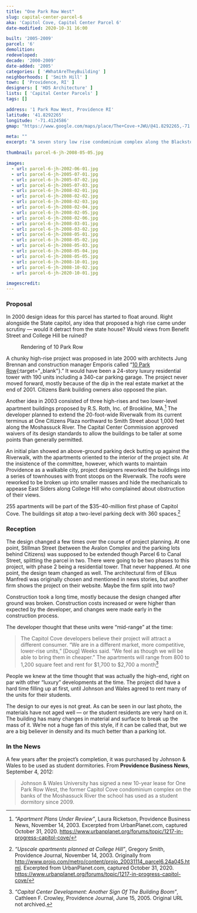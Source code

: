 ```yaml
---
title: "One Park Row West"
slug: capital-center-parcel-6
aka: 'Capitol Cove, Capitol Center Parcel 6'
date-modified: 2020-10-31 16:00

built: '2005-2009'
parcel: '6'
demolition: 
redeveloped: 
decade: '2000-2009'
date-added: '2005'
categories: [ '#WhatAreTheyBuilding' ]
neighborhoods: [ 'Smith Hill' ]
town: [ 'Providence, RI' ]
designers: [ 'HDS Architecture' ]
lists: [ 'Capital Center Parcels' ]
tags: []

address: '1 Park Row West, Providence RI'
latitude: '41.8292265'
longitude: '-71.4124586'
gmap: "https://www.google.com/maps/place/The+Cove-+JWU/@41.8292265,-71.4124586,16z/data=!4m5!3m4!1s0x0:0x8e03cba88075f822!8m2!3d41.8291627!4d-71.4114286"

meta: ""
excerpt: "A seven story low rise condominium complex along the Blackstone River with 255 units — the first phase of a larger residential center"

thumbnail: parcel-6-jh-2008-05-05.jpg

images:
  - url: parcel-6-jh-2002-06-01.jpg
  - url: parcel-6-jh-2005-07-01.jpg
  - url: parcel-6-jh-2005-07-02.jpg
  - url: parcel-6-jh-2005-07-03.jpg
  - url: parcel-6-jh-2008-02-01.jpg
  - url: parcel-6-jh-2008-02-02.jpg
  - url: parcel-6-jh-2008-02-03.jpg
  - url: parcel-6-jh-2008-02-04.jpg
  - url: parcel-6-jh-2008-02-05.jpg
  - url: parcel-6-jh-2008-02-06.jpg
  - url: parcel-6-jh-2008-03-01.jpg
  - url: parcel-6-jh-2008-03-02.jpg
  - url: parcel-6-jh-2008-05-01.jpg
  - url: parcel-6-jh-2008-05-02.jpg
  - url: parcel-6-jh-2008-05-03.jpg
  - url: parcel-6-jh-2008-05-04.jpg
  - url: parcel-6-jh-2008-05-05.jpg
  - url: parcel-6-jh-2008-10-01.jpg
  - url: parcel-6-jh-2008-10-02.jpg
  - url: parcel-6-jh-2020-10-01.jpg

imagescredit: 
---
```


### Proposal

In 2000 design ideas for this parcel has started to float around. Right alongside the State capitol, any idea that proposed a high rise came under scrutiny — would it detract from the state house? Would views from Benefit Street and College Hill be ruined? 

<figure class="u__img u__img--right" aria-hidden="true">
  <img src="{{ site.propimg_path }}{{ page.slug }}/10-Park-Row.jpg" alt="" />
  <figcaption>
    Rendering of 10 Park Row
  </figcaption>
</figure>

A chunky high-rise project was proposed in late 2000 with architects Jung Brennan and construction manager Emporis called “[10 Park Row](//web.archive.org/web/20040701195848/http://www.emporis.com/en/wm/bu/?id=102335){:target="_blank"}.” It would have been a 24-story luxury residential tower with 190 units including a 340-car parking garage. The project never moved forward, mostly because of the dip in the real estate market at the end of 2001. Citizens Bank building owners also opposed the plan. 

Another idea in 2003 consisted of three high-rises and two lower-level apartment buildings proposed by R.S. Roth, Inc. of Brookline, MA.[^1] The developer planned to extend the 20-foot-wide Riverwalk from its current terminus at One Citizens Plaza northward to Smith Street about 1,000 feet along the Moshassuck River. The Capital Center Commission approved waivers of its design standards to allow the buildings to be taller at some points than generally permitted.

An initial plan showed an above-ground parking deck butting up against the Riverwalk, with the apartments oriented to the interior of the project site. At the insistence of the committee, however, which wants to maintain Providence as a walkable city, project designers reworked the buildings into a series of townhouses with front stoops on the Riverwalk. The roofs were reworked to be broken up into smaller masses and hide the mechanicals to appease East Siders along College Hill who complained about obstruction of their views. 

255 apartments will be part of the $35–40-million first phase of Capitol Cove. The buildings sit atop a two-level parking deck with 360 spaces.[^2]

[^1]: _“Apartment Plans Under Review”_, Laura Ricketson, Providence Business News, November 14, 2003. Excerpted from UrbanPlanet.com, captured October 31, 2020. https://www.urbanplanet.org/forums/topic/1217-in-progress-capitol-cove/

[^2]: _“Upscale apartments planned at College Hill”_, Gregory Smith, Providence Journal, November 14, 2003. Originally from http://www.projo.com/metro/content/projo_20031114_parcel6.24a045.html. Excerpted from UrbanPlanet.com, captured October 31, 2020. https://www.urbanplanet.org/forums/topic/1217-in-progress-capitol-cove/


### Reception

The design changed a few times over the course of project planning. At one point, Stillman Street (between the Avalon Complex and the parking lots behind Citizens) was supposed to be extended though Parcel 6 to Canal Street, splitting the parcel in two. There were going to be two phases to this project, with phase 2 being a residential tower. That never happened. At one point, the design team changed as well. The architectural firm of Elkus Manfredi was originally chosen and mentioned in news stories, but another firm shows the project on their website. Maybe the firm split into two? 

Construction took a long time, mostly because the design changed after ground was broken. Construction costs increased or were higher than expected by the developer, and changes were made early in the construction process. 

The developer thought that these units were “mid-range” at the time:

> The Capitol Cove developers believe their project will attract a different consumer. “We are in a different market, more competitive, lower-rise units,” [Doug] Weeks said. “We feel as though we will be able to bring them in cheaper.” The apartments will range from 800 to 1,200 square feet and rent for $1,700 to $2,700 a month[^3]

[^3]: _“Capital Center Development: Another Sign Of The Building Boom”_, Cathleen F. Crowley, Providence Journal, June 15, 2005. Original URL not archived. 

People we knew at the time thought that was actually the high-end, right on par with other “luxury” developments at the time. The project did have a hard time filling up at first, until Johnson and Wales agreed to rent many of the units for their students. 

The design to our eyes is not great. As can be seen in our last photo, the materials have not aged well — or the student residents are very hard on it. The building has many changes in material and surface to break up the mass of it. We’re not a huge fan of this style, if it can be called that, but we are a big believer in density and its much better than a parking lot. 


### In the News

A few years after the project’s completion, it was purchased by Johnson & Wales to be used as student dormitories. From **Providence Business News**, September 4, 2012:

> Johnson & Wales University has signed a new 10-year lease for One Park Row West, the former Capitol Cove condominium complex on the banks of the Moshassuck River the school has used as a student dormitory since 2009.


